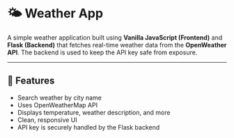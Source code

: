 # 🌤️ Weather App

A simple weather application built using **Vanilla JavaScript (Frontend)** and **Flask (Backend)** that fetches real-time weather data from the **OpenWeather API**. The backend is used to keep the API key safe from exposure.

---

## 🚀 Features

- Search weather by city name
- Uses OpenWeatherMap API
- Displays temperature, weather description, and more
- Clean, responsive UI
- API key is securely handled by the Flask backend



